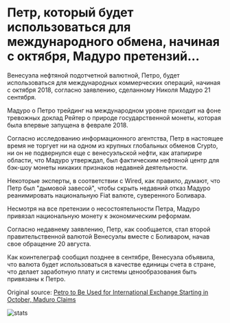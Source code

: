 # Петр, который будет использоваться для международного обмена, начиная с октября, Мадуро претензий...

Венесуэла нефтяной подотчетной валютной, Петро, будет использоваться для международных коммерческих операций, начиная с октября 2018, согласно заявлению, сделанному Николя Мадуро 21 сентября.

Мадуро о Петро трейдинг на международном уровне приходит на фоне тревожных доклад Рейтер о природе государственной монеты, которая была впервые запущена в феврале 2018.

Согласно исследованию информационного агентства, Петр в настоящее время не торгует ни на одном из крупных глобальных обменов Crypto, ни он не подвернулся еще с венесуэльской нефти, как атапирире области, что Мадуро утверждал, был фактическим нефтяной центр для бэк-шоу монеты никаких признаков недавней деятельности.

Некоторые эксперты, в соответствии с Wired, как правило, думают, что Петр был "дымовой завесой", чтобы скрыть недавний отказ Мадуро реанимировать национальную Fiat валюте, суверенного Боливара.

Несмотря на все претензии о несостоятельности Петра, Мадуро привязал национальную монету к экономическим реформам.

Согласно недавнему заявлению, Петр, как сообщается, стал второй правительственной валютой Венесуэлы вместе с Боливаром, начав свое обращение 20 августа.

Как коинтелеграф сообщил позднее в сентябре, Венесуэла объявила, что валюта будет использоваться в качестве единицы счета в стране, что делает заработную плату и системы ценообразования быть привязаны к Петро.

Original source: [Petro to Be Used for International Exchange Starting in October, Maduro Claims](https://cointelegraph.com/news/petro-to-be-used-for-international-exchange-starting-in-october-maduro-claims)

![stats](https://c.statcounter.com/11760860/0/a89fa40b/1/ "stats")